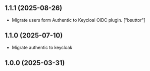 ## 1.1.1 (2025-08-26)


- Migrate users form Authentic to Keycloal OIDC plugin.
  ["bsuttor"]


## 1.1.0 (2025-07-10)


- Migrate authentic to keycloak


## 1.0.0 (2025-03-31)
